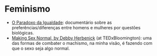 # Feminismo


- [O Paradoxo da Igualdade](https://www.youtube.com/watch?v=21UZWfnt0WA):
  documentário sobre as preferências/diferenças entre homens e mulheres por
  questões biológicas.
- [Making Sex Normal, by Debby
  Herbenick](https://www.youtube.com/watch?v=CE3tL9MMk3U) (at TEDxBloomington):
  uma das formas de combater o machismo, na minha visão, é fazendo com que o
  sexo seja algo normal.
